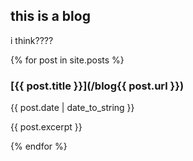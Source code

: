 ---
---

## this is a blog

i think????

{% for post in site.posts %}
### [{{ post.title }}](/blog{{ post.url }})

{{ post.date | date_to_string }}

{{ post.excerpt }}

{% endfor %}
